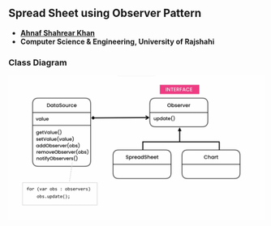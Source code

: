## Spread Sheet using Observer Pattern
- **[Ahnaf Shahrear Khan](https://github.com/ahnafshahrear)**
- **Computer Science & Engineering, University of Rajshahi**


### Class Diagram
![](SpreadSheetClassDiagram.png)